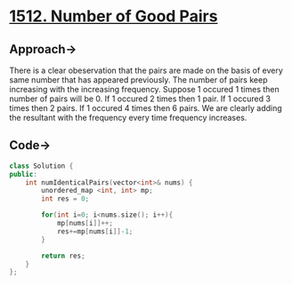 # [1512. Number of Good Pairs](https://leetcode.com/problems/number-of-good-pairs/description/)

## Approach->
There is a clear obeservation that the pairs are made on the basis of every same number that has appeared previously. The number of pairs keep increasing with the increasing frequency. Suppose 1 occured 1 times then number of pairs will be 0. If 1 occured 2 times then 1 pair. If 1 occured 3 times then 2 pairs. If 1 occured 4 times then 6 pairs. We are clearly adding the resultant with the frequency every time frequency increases.

## Code->
```cpp
class Solution {
public:
    int numIdenticalPairs(vector<int>& nums) {
        unordered_map <int, int> mp;
        int res = 0;

        for(int i=0; i<nums.size(); i++){
            mp[nums[i]]++;
            res+=mp[nums[i]]-1;
        }

        return res;
    }
};
```
